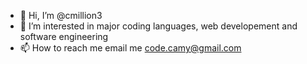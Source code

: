 - 👋 Hi, I’m @cmillion3
- 👀 I’m interested in major coding languages, web developement and software engineering
- 📫 How to reach me email me code.camy@gmail.com
<!---
cmillion3/cmillion3 is a ✨ special ✨ repository because its `README.md` (this file) appears on your GitHub profile.
You can click the Preview link to take a look at your changes.
--->
